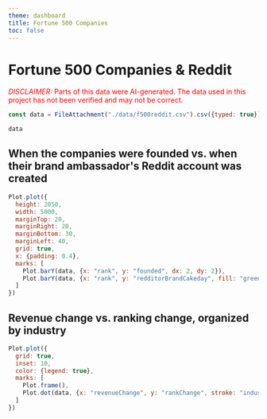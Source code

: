 ```yaml
---
theme: dashboard
title: Fortune 500 Companies
toc: false
---
```

<script src="https://d3js.org/d3.v4.js"></script>
      
# Fortune 500 Companies & Reddit
<span style="color: red;"><span style="text-transform: uppercase; font-style:italic">Disclaimer:</span> Parts of this data were AI-generated. The data used in this project has not been verified and may not be correct.</span>

```js
const data = FileAttachment("./data/f500reddit.csv").csv({typed: true});
```

```js
data
```

## When the companies were founded vs. when their brand ambassador's Reddit account was created
```js
Plot.plot({
  height: 2050,
  width: 5000,
  marginTop: 20,
  marginRight: 20,
  marginBottom: 30,
  marginLeft: 40,
  grid: true,
  x: {padding: 0.4},
  marks: [
    Plot.barY(data, {x: "rank", y: "founded", dx: 2, dy: 2}),
    Plot.barY(data, {x: "rank", y: "redditorBrandCakeday", fill: "green", dx: -2, dy: -2})
  ]
})
```

## Revenue change vs. ranking change, organized by industry

```js
Plot.plot({
  grid: true,
  inset: 10,
  color: {legend: true},
  marks: [
    Plot.frame(),
    Plot.dot(data, {x: "revenueChange", y: "rankChange", stroke: "industry"})
  ]
})
```

